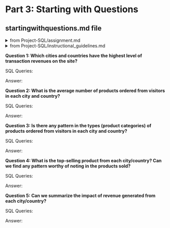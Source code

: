 # Part 3: Starting with Questions
## startingwithquestions.md file
<details>
<summary>from Project-SQL/assignment.md</summary>

This database provides data on revenue by product as well as data on how each visitor to the site interacted with the products (when they visited, where they were based, how many pages they viewed, how long they stayed on the site, and the number of transactions they entered).

In the starting_with_questions.md file there are 5 questions you need to answer using the data. For each question, be sure to include: The queries you used to answer the question The answer to the question
</details>

<details>
<summary>from Project-SQL/instructional_guidelines.md</summary>

Provide the answer to the 5 questions and the queries used to answer each question

Answer the following questions and provide the SQL queries used to find the answer.
</details>
    
**Question 1: Which cities and countries have the highest level of transaction revenues on the site?**


SQL Queries:



Answer:




**Question 2: What is the average number of products ordered from visitors in each city and country?**


SQL Queries:



Answer:





**Question 3: Is there any pattern in the types (product categories) of products ordered from visitors in each city and country?**


SQL Queries:



Answer:





**Question 4: What is the top-selling product from each city/country? Can we find any pattern worthy of noting in the products sold?**


SQL Queries:



Answer:





**Question 5: Can we summarize the impact of revenue generated from each city/country?**

SQL Queries:



Answer:







